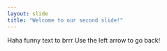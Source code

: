 ```yaml
---
layout: slide
title: "Welcome to our second slide!"
---
```

Haha funny text to brrr
Use the left arrow to go back!
